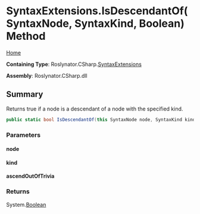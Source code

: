 <a name="_top"></a>

# SyntaxExtensions\.IsDescendantOf\(SyntaxNode, SyntaxKind, Boolean\) Method

[Home](../../../../README.md#_top)

**Containing Type**: Roslynator\.CSharp\.[SyntaxExtensions](../README.md#_top)

**Assembly**: Roslynator\.CSharp\.dll

## Summary

Returns true if a node is a descendant of a node with the specified kind\.

```csharp
public static bool IsDescendantOf(this SyntaxNode node, SyntaxKind kind, bool ascendOutOfTrivia = true)
```

### Parameters

#### node

#### kind

#### ascendOutOfTrivia

### Returns

System\.[Boolean](https://docs.microsoft.com/en-us/dotnet/api/system.boolean)

